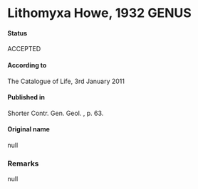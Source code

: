 # Lithomyxa Howe, 1932 GENUS

#### Status
ACCEPTED

#### According to
The Catalogue of Life, 3rd January 2011

#### Published in
Shorter Contr. Gen. Geol. , p. 63.

#### Original name
null

### Remarks
null